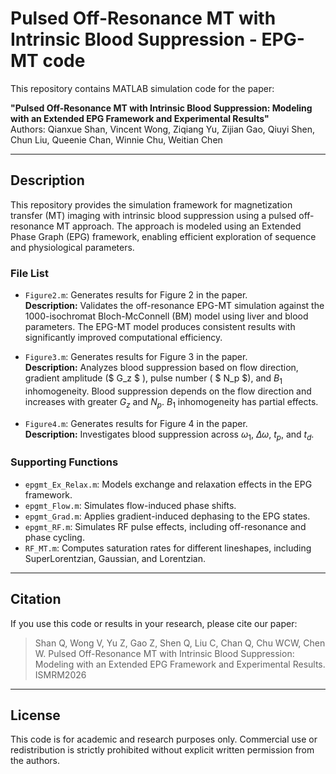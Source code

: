 # Pulsed Off-Resonance MT with Intrinsic Blood Suppression - EPG-MT code

This repository contains MATLAB simulation code for the paper:

**"Pulsed Off-Resonance MT with Intrinsic Blood Suppression: Modeling with an Extended EPG Framework and Experimental Results"**  
Authors: Qianxue Shan, Vincent Wong, Ziqiang Yu, Zijian Gao, Qiuyi Shen, Chun Liu, Queenie Chan, Winnie Chu, Weitian Chen

---

## Description

This repository provides the simulation framework for magnetization transfer (MT) imaging with intrinsic blood suppression using a pulsed off-resonance MT approach. The approach is modeled using an Extended Phase Graph (EPG) framework, enabling efficient exploration of sequence and physiological parameters.  

### File List
- `Figure2.m`: Generates results for Figure 2 in the paper.  
  **Description:** Validates the off-resonance EPG-MT simulation against the 1000-isochromat Bloch-McConnell (BM) model using liver and blood parameters. The EPG-MT model produces consistent results with significantly improved computational efficiency.  

- `Figure3.m`: Generates results for Figure 3 in the paper.  
  **Description:** Analyzes blood suppression based on flow direction, gradient amplitude ($ G_z $ ), pulse number ( $ N_p $), and $B_1$ inhomogeneity. Blood suppression depends on the flow direction and increases with greater $G_z$ and $N_p$. $B_1$ inhomogeneity has partial effects.  
  

- `Figure4.m`: Generates results for Figure 4 in the paper.  
  **Description:** Investigates blood suppression across $\omega_1$, $\Delta\omega$, $t_p$, and $t_d$.  
 
### Supporting Functions
- `epgmt_Ex_Relax.m`: Models exchange and relaxation effects in the EPG framework.  
- `epgmt_Flow.m`: Simulates flow-induced phase shifts.  
- `epgmt_Grad.m`: Applies gradient-induced dephasing to the EPG states.  
- `epgmt_RF.m`: Simulates RF pulse effects, including off-resonance and phase cycling.  
- `RF_MT.m`: Computes saturation rates for different lineshapes, including SuperLorentzian, Gaussian, and Lorentzian.

---

## Citation

If you use this code or results in your research, please cite our paper:

> Shan Q, Wong V, Yu Z, Gao Z, Shen Q, Liu C, Chan Q, Chu WCW, Chen W. Pulsed Off-Resonance MT with Intrinsic Blood Suppression: Modeling with an Extended EPG Framework and Experimental Results. ISMRM2026

---

## License

This code is for academic and research purposes only. Commercial use or redistribution is strictly prohibited without explicit written permission from the authors.
